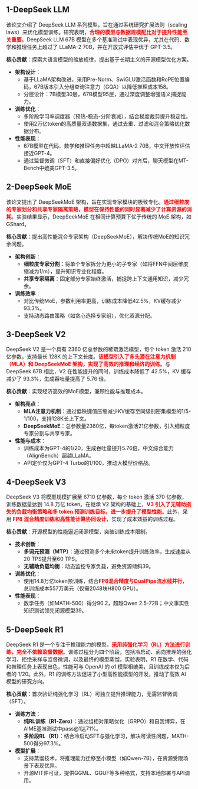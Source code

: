 
## 1-DeepSeek LLM

该论文介绍了 DeepSeek LLM 系列模型，旨在通过系统研究扩展法则（scaling laws）来优化模型训练。研究表明，<font color='red'><b>合理的模型与数据规模配比对于提升性能至关重要</b></font>。DeepSeek LLM 67B 模型在多个基准测试中表现优异，尤其在代码、数学和推理任务上超过了 LLaMA-2 70B，并在开放式评估中优于 GPT-3.5。

**核心贡献**：探索大语言模型的缩放规律，提出基于长期主义的开源模型优化方案。
- **架构设计**：
    - 基于LLaMA架构改进，采用Pre-Norm、SwiGLU激活函数和RoPE位置编码，67B版本引入分组查询注意力（GQA）以降低推理成本158。
    - 分层设计：7B模型30层，67B模型95层，通过深度调整增强语义捕捉能力。
- **训练优化**：
    - 多阶段学习率调度器（预热-稳态-分阶衰减），结合梯度裁剪提升稳定性。
    - 使用2万亿token的高质量双语数据集，通过去重、过滤和混合策略优化数据分布。
- **性能表现**：
    - 67B模型在代码、数学和推理任务中超越LLaMA-2 70B，中文开放性评估接近GPT-4。
    - 通过监督微调（SFT）和直接偏好优化（DPO）对齐后，聊天模型在MT-Bench中媲美GPT-3.5。

## 2-DeepSeek MoE

该论文提出了 DeepSeekMoE 架构，旨在实现专家模块的极致专化。<font color='red'><b>通过细粒度的专家划分和共享专家隔离策略，模型在保持性能的同时显著减少了计算资源的消耗</b></font>。实验结果显示，DeepSeekMoE 在相同计算预算下优于传统的 MoE 架构，如 GShard。

**核心贡献**：提出高性能混合专家架构（DeepSeekMoE），解决传统MoE的知识冗余问题。
- **架构创新**：
    - **细粒度专家分割**：将单个专家拆分为更小的子专家（如将FFN中间层维度缩减为1/m），提升知识专业化程度。
    - **共享专家隔离**：固定部分专家始终激活，捕捉跨上下文通用知识，减少冗余。
- **训练效率**：
    - 对比传统MoE，参数利用率更高，训练成本降低42.5%，KV缓存减少93.3%。
    - 支持动态路由策略（如贪心选择专家组），优化资源分配。


## 3-DeepSeek V2

DeepSeek V2 是一个具有 2360 亿总参数的稀疏激活模型，每个 token 激活 210 亿参数，支持最长 128K 的上下文长度。<font color='red'><b>该模型引入了多头潜在注意力机制（MLA）和 DeepSeekMoE 架构，实现了高效的推理和经济的训练</b></font>。与 DeepSeek 67B 相比，V2 在性能提升的同时，训练成本降低了 42.5%，KV 缓存减少了 93.3%，生成吞吐量提高了 5.76 倍。

**核心贡献**：实现经济高效的MoE模型，兼顾性能与推理成本。
- **架构亮点**：
    - **MLA注意力机制**：通过低秩键值压缩减少KV缓存至同级别密集模型的1/5-1/100，支持128K长上下文。
    - **DeepSeekMoE**：总参数量2360亿，每token激活21亿参数，引入细粒度专家分割与共享专家。
- **性能与成本**：
    - 训练成本为GPT-4的1/20，生成吞吐量提升5.76倍，中文综合能力（AlignBench）超越LLaMA。
    - API定价仅为GPT-4 Turbo的1/100，推动大模型价格战。


## 4-DeepSeek V3

DeepSeek V3 将模型规模扩展至 6710 亿参数，每个 token 激活 370 亿参数，训练数据量达到 14.8 万亿 token。在继承 V2 架构的基础上，<font color='red'><b>V3 引入了无辅助损失的负载均衡策略和多 token 预测训练目标，进一步提升了模型性能</b></font>。此外，采用 <font color='red'><b>FP8 混合精度训练和高性能计算协同设计</b></font>，实现了成本效益的训练过程。

**核心贡献**：开源模型的性能逼近闭源模型，突破训练成本限制。
- **技术创新**：
    - **多词元预测（MTP）**：通过预测多个未来token提升训练效率，生成速度从20 TPS提升至60 TPS。
    - **无辅助负载均衡**：动态监控专家负载，避免资源倾斜39。
- **训练优化**：
    - 使用14.8万亿token预训练，结合<font color='red'><b>FP8混合精度与DualPipe流水线并行</b></font>，总训练成本557万美元（仅需2048块H800 GPU）。
- **性能表现**：
    - 数学任务（如MATH-500）得分90.2，超越Qwen 2.5-72B；中文事实性知识测试领先闭源模型39。

## 5-DeepSeek R1

DeepSeek R1 是一个专注于推理能力的模型，<font color='red'><b>采用纯强化学习（RL）方法进行训练，完全不依赖监督数据</b></font>。训练过程分为四个阶段，包括冷启动、面向推理的强化学习、拒绝采样与监督微调，以及最终的模型蒸馏。实验表明，R1 在数学、代码和推理任务上表现出色，性能可与 OpenAI 的 o1 模型相媲美，且训练成本仅为后者的 1/20。此外，R1 的训练方法促进了小型高性能模型的开发，推动了高效 AI 模型的研究方向。

**核心贡献**：首次验证纯强化学习（RL）可独立提升推理能力，无需监督微调（SFT）。
- **训练方法**：
    - **纯RL训练（R1-Zero）**：通过组相对策略优化（GRPO）和自我博弈，在AIME基准测试中pass@1达71%。
    - **多阶段RL（R1）**：结合冷启动SFT与强化学习，解决可读性问题，MATH-500得分97.3%。
- **模型扩展**：
    - 支持蒸馏技术，将推理能力迁移至小模型（如Qwen-7B），在资源受限场景下表现优异。
    - 开源MIT许可证，提供GGML、GGUF等多种格式，支持本地部署与API调用。

